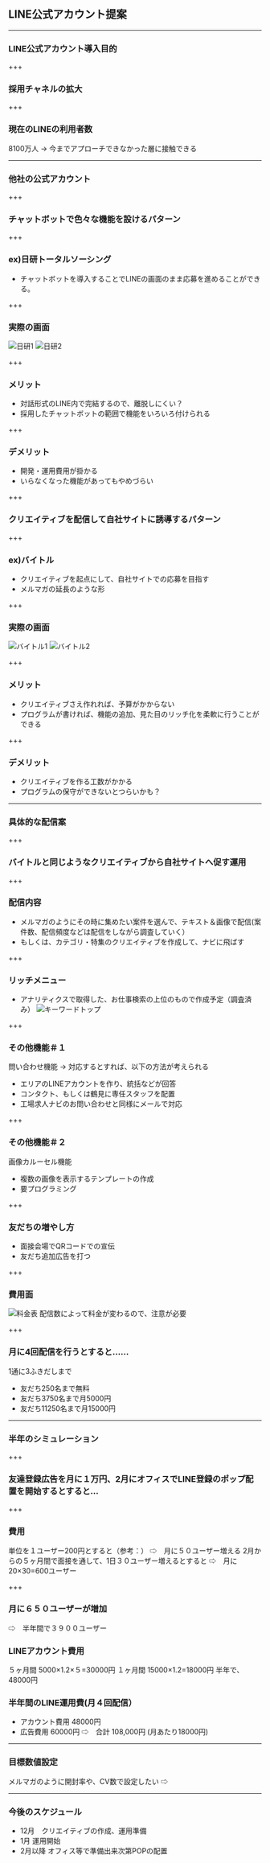 ## LINE公式アカウント提案

---

### LINE公式アカウント導入目的

+++

### 採用チャネルの拡大

+++

### 現在のLINEの利用者数

8100万人
→ 今までアプローチできなかった層に接触できる

---

### 他社の公式アカウント

+++

### チャットボットで色々な機能を設けるパターン

+++

### ex)日研トータルソーシング
- チャットボットを導入することでLINEの画面のまま応募を進めることができる。

+++

### 実際の画面
![日研1](assets/line_screenshot_3.png)
![日研2](assets/line_screenshot_4.png)

+++

### メリット
 * 対話形式のLINE内で完結するので、離脱しにくい？
 * 採用したチャットボットの範囲で機能をいろいろ付けられる
 
+++

### デメリット
 * 開発・運用費用が掛かる
 * いらなくなった機能があってもやめづらい

+++

### クリエイティブを配信して自社サイトに誘導するパターン

+++

### ex)バイトル
- クリエイティブを起点にして、自社サイトでの応募を目指す
- メルマガの延長のような形

+++

### 実際の画面
![バイトル1](assets/line_screenshot_1.png)
![バイトル2](assets/line_screenshot_2.png)

+++

### メリット
 * クリエイティブさえ作れれば、予算がかからない
 * プログラムが書ければ、機能の追加、見た目のリッチ化を柔軟に行うことができる
 
+++
 
### デメリット
 * クリエイティブを作る工数がかかる
 * プログラムの保守ができないとつらいかも？

---

### 具体的な配信案

+++

### バイトルと同じようなクリエイティブから自社サイトへ促す運用

+++

### 配信内容

- メルマガのようにその時に集めたい案件を選んで、テキスト＆画像で配信(案件数、配信頻度などは配信をしながら調査していく）
- もしくは、カテゴリ・特集のクリエイティブを作成して、ナビに飛ばす

+++

### リッチメニュー

- アナリティクスで取得した、お仕事検索の上位のもので作成予定（調査済み）
![キーワードトップ](assets/keywords_rank.png)

+++

### その他機能＃１

問い合わせ機能 → 対応するとすれば、以下の方法が考えられる
  - エリアのLINEアカウントを作り、統括などが回答
  - コンタクト、もしくは鶴見に専任スタッフを配置
  - 工場求人ナビのお問い合わせと同様にメールで対応

+++

### その他機能＃２

画像カルーセル機能
  - 複数の画像を表示するテンプレートの作成
  - 要プログラミング

+++

### 友だちの増やし方

- 面接会場でQRコードでの宣伝
- 友だち追加広告を打つ

+++

### 費用面

![料金表](assets/price_list.png)
配信数によって料金が変わるので、注意が必要

+++

### 月に4回配信を行うとすると……
1通に3ふきだしまで
* 友だち250名まで無料
* 友だち3750名まで月5000円
* 友だち11250名まで月15000円

---

### 半年のシミュレーション

+++

### 友達登録広告を月に１万円、2月にオフィスでLINE登録のポップ配置を開始するとすると…

+++

### 費用
単位を１ユーザー200円とすると（参考：）
⇨　月に５０ユーザー増える
2月からの５ヶ月間で面接を通して、1日３０ユーザー増えるとすると
⇨　月に20×30=600ユーザー

+++

### 月に６５０ユーザーが増加

⇨　半年間で３９００ユーザー

### LINEアカウント費用

５ヶ月間 5000×1.2×５=30000円
１ヶ月間 15000×1.2=18000円
半年で、48000円

### 半年間のLINE運用費(月４回配信）
- アカウント費用 48000円
- 広告費用 60000円
⇨　合計 108,000円
(月あたり18000円)

---

### 目標数値設定

メルマガのように開封率や、CV数で設定したい
⇨　

---

### 今後のスケジュール

- 12月　クリエイティブの作成、運用準備
- 1月 運用開始
- 2月以降 オフィス等で準備出来次第POPの配置
